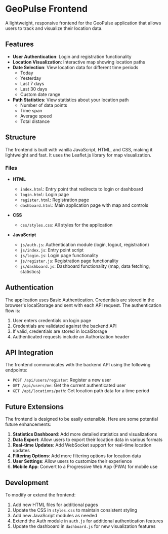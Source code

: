# GeoPulse Frontend

A lightweight, responsive frontend for the GeoPulse application that allows users to track and visualize their location data.

## Features

- **User Authentication**: Login and registration functionality
- **Location Visualization**: Interactive map showing location paths
- **Date Selection**: View location data for different time periods
  - Today
  - Yesterday
  - Last 7 days
  - Last 30 days
  - Custom date range
- **Path Statistics**: View statistics about your location path
  - Number of data points
  - Time span
  - Average speed
  - Total distance

## Structure

The frontend is built with vanilla JavaScript, HTML, and CSS, making it lightweight and fast. It uses the Leaflet.js library for map visualization.

### Files

- **HTML**
  - `index.html`: Entry point that redirects to login or dashboard
  - `login.html`: Login page
  - `register.html`: Registration page
  - `dashboard.html`: Main application page with map and controls

- **CSS**
  - `css/styles.css`: All styles for the application

- **JavaScript**
  - `js/auth.js`: Authentication module (login, logout, registration)
  - `js/index.js`: Entry point script
  - `js/login.js`: Login page functionality
  - `js/register.js`: Registration page functionality
  - `js/dashboard.js`: Dashboard functionality (map, data fetching, statistics)

## Authentication

The application uses Basic Authentication. Credentials are stored in the browser's localStorage and sent with each API request. The authentication flow is:

1. User enters credentials on login page
2. Credentials are validated against the backend API
3. If valid, credentials are stored in localStorage
4. Authenticated requests include an Authorization header

## API Integration

The frontend communicates with the backend API using the following endpoints:

- `POST /api/users/register`: Register a new user
- `GET /api/users/me`: Get the current authenticated user
- `GET /api/locations/path`: Get location path data for a time period

## Future Extensions

The frontend is designed to be easily extensible. Here are some potential future enhancements:

1. **Statistics Dashboard**: Add more detailed statistics and visualizations
2. **Data Export**: Allow users to export their location data in various formats
3. **Real-time Updates**: Add WebSocket support for real-time location updates
4. **Filtering Options**: Add more filtering options for location data
5. **User Settings**: Allow users to customize their experience
6. **Mobile App**: Convert to a Progressive Web App (PWA) for mobile use

## Development

To modify or extend the frontend:

1. Add new HTML files for additional pages
2. Update the CSS in `styles.css` to maintain consistent styling
3. Add new JavaScript modules as needed
4. Extend the Auth module in `auth.js` for additional authentication features
5. Update the dashboard in `dashboard.js` for new visualization features